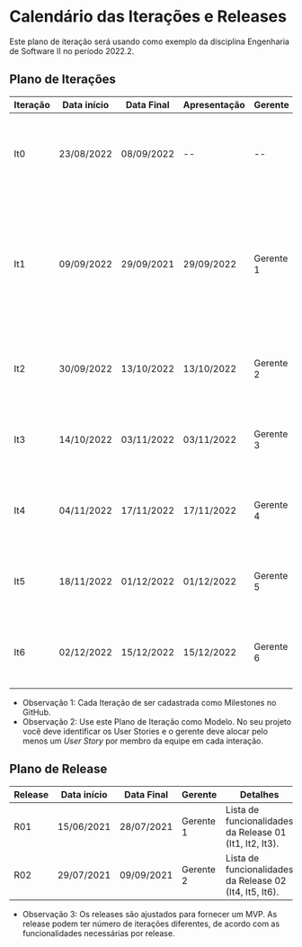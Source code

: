# Calendário das Iterações e Releases

Este plano de iteração será usando como exemplo da disciplina Engenharia de Software II no período 2022.2.

## Plano de Iterações

Iteração | Data início | Data Final | Apresentação | Gerente  | Detalhes
-------- | ----------- | ---------- | ------------ | -------  | -------
It0      | 23/08/2022  | 08/09/2022 |      --      |    --    | Planejamento, Estudos dos Modelos de Documentos e Definição de Tecnologias dos projetos
It1      | 09/09/2022  | 29/09/2021 | 29/09/2022   | Gerente 1 | Criar Documento de Visão, Modelos e Plano de Iteração e Plano de Release,  Estrutura do Projeto (código base), Detalhar User Stories, Implementar User Stories e Testar User Stories
It2      | 30/09/2022  | 13/10/2022 | 13/10/2022   | Gerente 2 | Detalhar, Implementar e Testar User Stories, Deploy da Interação/Release
It3      | 14/10/2022  | 03/11/2022 | 03/11/2022   | Gerente 3 | Detalhar, Implementar e Testar User Stories, Deploy da Interação/Release
It4      | 04/11/2022  | 17/11/2022 | 17/11/2022   | Gerente 4 | Detalhar, Implementar e Testar User Stories, Deploy da Interação/Release
It5      | 18/11/2022  | 01/12/2022 | 01/12/2022   | Gerente 5 | Detalhar, Implementar e Testar User Stories, Deploy da Interação/Release
It6      | 02/12/2022  | 15/12/2022 | 15/12/2022   | Gerente 6 | Detalhar, Implementar e Testar User Stories, Deploy da Interação/Release

* Observação 1: Cada Iteração de ser cadastrada como Milestones no GitHub.
* Observação 2: Use este Plano de Iteração como Modelo. No seu projeto você deve identificar os User Stories e o gerente deve alocar pelo menos um *User Story* por membro da equipe em cada interação.

## Plano de Release

Release | Data início | Data Final | Gerente   | Detalhes
------- | ----------- | ---------- | --------- | --------
R01     | 15/06/2021  | 28/07/2021 | Gerente 1 | Lista de funcionalidades da Release 01 (It1, It2, It3).
R02     | 29/07/2021  | 09/09/2021 | Gerente 2 | Lista de funcionalidades da Release 02 (It4, It5, It6).

* Observação 3: Os releases são ajustados para fornecer um MVP. As release podem ter número de iterações diferentes, de acordo com as funcionalidades necessárias por release.
